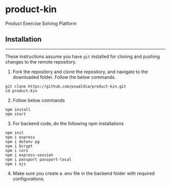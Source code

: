 # product-kin
Product Exercise Solving Platform


## Installation
---

These instructions assume you have `git` installed for cloning and pushing changes to the remote repository.

1. Fork the repository and clone the repository, and navigate to the downloaded folder. Follow the below commands.

```
git clone https://github.com/pswaldia/product-kin.git
cd product-kin
```

2. Follow below commands

```
npm install 
npm start
```
3. For backend code, do the following npm installations

```
npm init
npm i express
npm i dotenv pg
npm i bcrypt
npm i cors
npm i express-session
npm i passport passport-local
npm i ejs
```
4. Make sure you create a .env file in the backend folder with required configurations.
